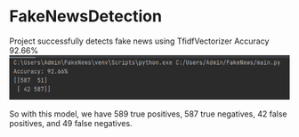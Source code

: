 # FakeNewsDetection
Project successfully detects fake news using TfidfVectorizer 
Accuracy 92.66%
![](FakeNewsAccuracy.PNG)


So with this model, we have 589 true positives, 587 true negatives, 42 false positives, and 49 false negatives.
